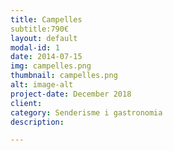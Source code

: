 ```yaml
---
title: Campelles
subtitle:790€
layout: default
modal-id: 1
date: 2014-07-15
img: campelles.png
thumbnail: campelles.png
alt: image-alt
project-date: December 2018
client: 
category: Senderisme i gastronomia
description: 

---
```

